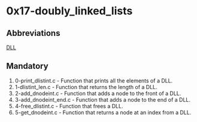 # 0x17-doubly_linked_lists

## Abbreviations

[DLL](https://en.wikipedia.org/wiki/Doubly_linked_list)

## Mandatory

1. 0-print_dlistint.c - Function that prints all the elements of a DLL.
2. 1-dlistint_len.c - Function that returns the length of a DLL.
3. 2-add_dnodeint.c - Function that adds a node to the front of a DLL.
4. 3-add_dnodeint_end.c - Function that adds a node to the end of a DLL.
5. 4-free_dlistint.c - Function that frees a DLL.
6. 5-get_dnodeint.c - Function that returns a node at an index from a DLL.
